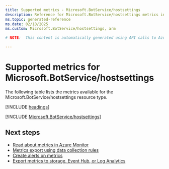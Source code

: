 ```yaml
---
title: Supported metrics - Microsoft.BotService/hostsettings
description: Reference for Microsoft.BotService/hostsettings metrics in Azure Monitor.
ms.topic: generated-reference
ms.date: 02/18/2025
ms.custom: Microsoft.BotService/hostsettings, arm

# NOTE:  This content is automatically generated using API calls to Azure. Any edits made on these files will be overwritten in the next run of the script. 

---
```


  
# Supported metrics for Microsoft.BotService/hostsettings
  
The following table lists the metrics available for the Microsoft.BotService/hostsettings resource type.  
  
  
[!INCLUDE [headings](~/reusable-content/ce-skilling/azure/includes/azure-monitor/reference/metrics/metrics-headings.md)]  
  
 

[!INCLUDE [Microsoft.BotService/hostsettings](~/reusable-content/ce-skilling/azure/includes/azure-monitor/reference/metrics/microsoft-botservice-hostsettings-metrics-include.md)]  



## Next steps

- [Read about metrics in Azure Monitor](/azure/azure-monitor/data-platform)
- [Metrics export using data collection rules](/azure/azure-monitor/essentials/data-collection-metrics)
- [Create alerts on metrics](/azure/azure-monitor/alerts/alerts-overview)
- [Export metrics to storage, Event Hub, or Log Analytics](/azure/azure-monitor/essentials/platform-logs-overview)
